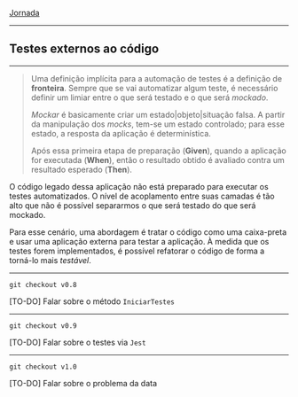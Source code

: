 [Jornada](jornada)

---

## Testes externos ao código

---

> Uma definição implícita para a automação de testes é a definição de **fronteira**. Sempre que se vai automatizar algum teste, é necessário definir um limiar entre o que será testado e o que será _mockado_.
>
> _Mockar_ é basicamente criar um estado|objeto|situação falsa. A partir da manipulação dos _mocks_, tem-se um estado controlado; para esse estado, a resposta da aplicação é determinística. 
>
> Após essa primeira etapa de preparação (**Given**), quando a aplicação for executada (**When**), então o resultado obtido é avaliado contra um resultado esperado (**Then**).

O código legado dessa aplicação não está preparado para executar os testes automatizados. O nível de acoplamento entre suas camadas é tão alto que não é possível separarmos o que será testado do que será mockado.

Para esse cenário, uma abordagem é tratar o código como uma caixa-preta e usar uma aplicação externa para testar a aplicação. À medida que os testes forem implementados, é possível refatorar o código de forma a torná-lo mais _testável_.

---

```
git checkout v0.8
```

[TO-DO] Falar sobre o método `IniciarTestes`

---

```
git checkout v0.9
```

[TO-DO] Falar sobre o testes via `Jest`

---  

```
git checkout v1.0
```

[TO-DO] Falar sobre o problema da data